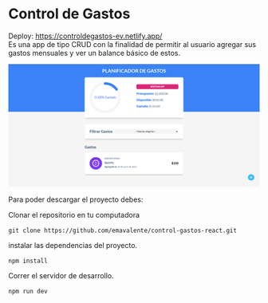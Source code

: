 # Control de Gastos

Deploy: https://controldegastos-ev.netlify.app/ </br>
Es una app de tipo CRUD con la finalidad de permitir al usuario agregar sus gastos mensuales y ver un balance básico de estos.

<div>
<p style = 'text-align:center;'>
<img src="./src/img/app.png" alt="app picture" width="600px">
</p>
</div>

Para poder descargar el proyecto debes:

Clonar el repositorio en tu computadora

```
git clone https://github.com/emavalente/control-gastos-react.git
```

instalar las dependencias del proyecto.

```
npm install
```

Correr el servidor de desarrollo.

```
npm run dev
```
